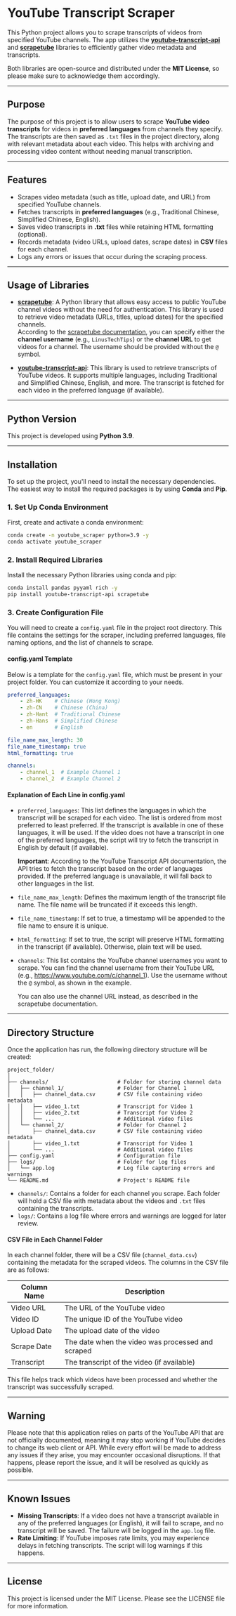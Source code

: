 # YouTube Transcript Scraper

This Python project allows you to scrape transcripts of videos from specified YouTube channels. The app utilizes the **[youtube-transcript-api](https://github.com/jdepoix/youtube-transcript-api)** and **[scrapetube](https://github.com/axelperret/scrapetube)** libraries to efficiently gather video metadata and transcripts.

Both libraries are open-source and distributed under the **MIT License**, so please make sure to acknowledge them accordingly.

---

## Purpose

The purpose of this project is to allow users to scrape **YouTube video transcripts** for videos in **preferred languages** from channels they specify. The transcripts are then saved as `.txt` files in the project directory, along with relevant metadata about each video. This helps with archiving and processing video content without needing manual transcription.

---

## Features

- Scrapes video metadata (such as title, upload date, and URL) from specified YouTube channels.
- Fetches transcripts in **preferred languages** (e.g., Traditional Chinese, Simplified Chinese, English).
- Saves video transcripts in **.txt** files while retaining HTML formatting (optional).
- Records metadata (video URLs, upload dates, scrape dates) in **CSV** files for each channel.
- Logs any errors or issues that occur during the scraping process.

---

## Usage of Libraries

- **[scrapetube](https://github.com/axelperret/scrapetube)**: A Python library that allows easy access to public YouTube channel videos without the need for authentication. This library is used to retrieve video metadata (URLs, titles, upload dates) for the specified channels.  
    According to the [scrapetube documentation](https://github.com/axelperret/scrapetube#usage), you can specify either the **channel username** (e.g., `LinusTechTips`) or the **channel URL** to get videos for a channel. The username should be provided without the `@` symbol.

- **[youtube-transcript-api](https://github.com/jdepoix/youtube-transcript-api)**: This library is used to retrieve transcripts of YouTube videos. It supports multiple languages, including Traditional and Simplified Chinese, English, and more. The transcript is fetched for each video in the preferred language (if available).

---

## Python Version

This project is developed using **Python 3.9**.

---

## Installation

To set up the project, you'll need to install the necessary dependencies. The easiest way to install the required packages is by using **Conda** and **Pip**.

### 1. Set Up Conda Environment
First, create and activate a conda environment:
```bash
conda create -n youtube_scraper python=3.9 -y
conda activate youtube_scraper
```

### 2. Install Required Libraries
Install the necessary Python libraries using conda and pip:
```bash
conda install pandas pyyaml rich -y
pip install youtube-transcript-api scrapetube
```

### 3. Create Configuration File
You will need to create a `config.yaml` file in the project root directory. This file contains the settings for the scraper, including preferred languages, file naming options, and the list of channels to scrape.

#### config.yaml Template
Below is a template for the `config.yaml` file, which must be present in your project folder. You can customize it according to your needs.
```yaml
preferred_languages:
    - zh-HK    # Chinese (Hong Kong)
    - zh-CN    # Chinese (China)
    - zh-Hant  # Traditional Chinese
    - zh-Hans  # Simplified Chinese
    - en       # English

file_name_max_length: 30
file_name_timestamp: true
html_formatting: true

channels:
    - channel_1  # Example Channel 1
    - channel_2  # Example Channel 2
```

#### Explanation of Each Line in config.yaml
- `preferred_languages`: This list defines the languages in which the transcript will be scraped for each video. The list is ordered from most preferred to least preferred. If the transcript is available in one of these languages, it will be used. If the video does not have a transcript in one of the preferred languages, the script will try to fetch the transcript in English by default (if available).

    **Important**: According to the YouTube Transcript API documentation, the API tries to fetch the transcript based on the order of languages provided. If the preferred language is unavailable, it will fall back to other languages in the list.

- `file_name_max_length`: Defines the maximum length of the transcript file name. The file name will be truncated if it exceeds this length.

- `file_name_timestamp`: If set to true, a timestamp will be appended to the file name to ensure it is unique.

- `html_formatting`: If set to true, the script will preserve HTML formatting in the transcript (if available). Otherwise, plain text will be used.

- `channels`: This list contains the YouTube channel usernames you want to scrape. You can find the channel username from their YouTube URL (e.g., https://www.youtube.com/c/channel_1). Use the username without the `@` symbol, as shown in the example.

    You can also use the channel URL instead, as described in the scrapetube documentation.

---

## Directory Structure
Once the application has run, the following directory structure will be created:
```
project_folder/
│
├── channels/                      # Folder for storing channel data
│   ├── channel_1/                 # Folder for Channel 1
│   │   ├── channel_data.csv       # CSV file containing video metadata
│   │   ├── video_1.txt            # Transcript for Video 1
│   │   ├── video_2.txt            # Transcript for Video 2
│   │   └── ...                    # Additional video files
│   └── channel_2/                 # Folder for Channel 2
│       ├── channel_data.csv       # CSV file containing video metadata
│       ├── video_1.txt            # Transcript for Video 1
│       └── ...                    # Additional video files
├── config.yaml                    # Configuration file
├── logs/                          # Folder for log files
│   └── app.log                    # Log file capturing errors and warnings
└── README.md                      # Project's README file
```

- `channels/`: Contains a folder for each channel you scrape. Each folder will hold a CSV file with metadata about the videos and `.txt` files containing the transcripts.
- `logs/`: Contains a log file where errors and warnings are logged for later review.

#### CSV File in Each Channel Folder
In each channel folder, there will be a CSV file (`channel_data.csv`) containing the metadata for the scraped videos. The columns in the CSV file are as follows:

| Column Name | Description |
|-------------|-------------|
| Video URL   | The URL of the YouTube video |
| Video ID    | The unique ID of the YouTube video |
| Upload Date | The upload date of the video |
| Scrape Date | The date when the video was processed and scraped |
| Transcript  | The transcript of the video (if available) |

This file helps track which videos have been processed and whether the transcript was successfully scraped.

---

## Warning
Please note that this application relies on parts of the YouTube API that are not officially documented, meaning it may stop working if YouTube decides to change its web client or API. While every effort will be made to address any issues if they arise, you may encounter occasional disruptions. If that happens, please report the issue, and it will be resolved as quickly as possible.

---

## Known Issues
- **Missing Transcripts**: If a video does not have a transcript available in any of the preferred languages (or English), it will fail to scrape, and no transcript will be saved. The failure will be logged in the `app.log` file.
- **Rate Limiting**: If YouTube imposes rate limits, you may experience delays in fetching transcripts. The script will log warnings if this happens.

---

## License
This project is licensed under the MIT License. Please see the LICENSE file for more information.